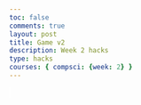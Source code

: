 ```yaml
---
toc: false
comments: true
layout: post
title: Game v2
description: Week 2 hacks
type: hacks
courses: { compsci: {week: 2} }
---
```


<style>
    #canvas {
        margin: 0;
        border: 1px solid white;
    }
</style>

<canvas id='canvas'></canvas>

<script>

var test = 0
console.log ("test;"+test)

// while (true)
// {test++
// console.log (test)}

   // Create empty canvas
    let canvas = document.getElementById('canvas');
    let c = canvas.getContext('2d');
    // Set the canvas dimensions
    canvas.width = 800;
    canvas.height = 500;
    // Define gravity value
    let gravity = 1.5;
    // Define the Player class
    class Player {
        constructor(image) {
            // Initial position and velocity of the player
            this.position = {
                x: 100,
                y: 200
            };
            this.velocity = {
                x: 0,
                y: 0
            };
            // Dimensions of the player
            this.width = 30;
            this.height = 30;
            // Track the number of jumps
            this.jumps = 0;
            // Maximum allowed jumps
            this.maxJumps = 1;

            this.image = image;
        }
        // Method to draw the player on the canvas
        draw() {
            c.fillStyle = 'black';
            c.fillRect(this.position.x, this.position.y, this.width, this.height);
        }
        // Method to update the player's position and velocity
        update() {
            this.draw();
            this.position.y += this.velocity.y;
            this.position.x += this.velocity.x;
            if (this.position.y + this.height + this.velocity.y <= canvas.height)
                this.velocity.y += gravity;
            else {
                this.velocity.y = 0;
                this.jumps = 0; 
            }
        }
        jump() {
            if (this.jumps < this.maxJumps) {
                this.velocity.y -= 30;
                this.jumps++;
            }
        }
    } 
   class Enemy {
    constructor(image) {
        // Initial position and velocity of the enemy
        this.position = {
            x: 100,
            y: 200
        };
        this.velocity = {
            x: 0,
            y: 0
        };
        // Dimensions of the enemy
        this.width = 60;
        this.height = 60;
        // Enemy image
        this.image = enemyImage;
    }
    // Method to draw the enemy on the canvas
    draw() {
        c.drawImage(this.image, this.position.x, this.position.y, this.width, this.height);
    }
    // Method to update the enemy's position and velocity
    update() {
        this.draw();
        this.position.y += this.velocity.y;
        this.position.x += this.velocity.x;
        if (this.position.y + this.height + this.velocity.y <= canvas.height)
            this.velocity.y += gravity;
        else {
            this.velocity.y = 0;
        }
    }
}
        class Platform {
        constructor(image) {
            // Initial position of the platform
            this.position = {
                x: 0,
                y: 480
            }
            this.image = image;
            this.width = 850;
            this.height = 200;
        }
        // Method to draw the platform on the canvas
        draw() {
            c.drawImage(this.image, this.position.x, this.position.y, this.width, this.height);
        }
    }
     class BlockObject {
        constructor(image) {
            // Initial position of the block object
            this.position = {
                x: 200,
                y: 250
            };
            this.image = image;
            this.width = 158;
            this.height = 79;
        }
        // Method to draw the block object on the canvas
        draw() {
            c.drawImage(this.image, this.position.x, this.position.y);
        }
    }
    class GenericObject {
        constructor({ x, y, image, width, height }) {
            this.position = {
                x,
                y
            };
            this.image = image;
            this.width = width;
            this.height = height;
        }
        // Method to draw the generic object on the canvas
        draw() {
            c.drawImage(this.image, this.position.x, this.position.y, this.width, this.height); 
        }
    }
    //--
    // NEW CODE - CREATE PLATFORM OBJECT WITH IMAGE
    //--
    // Load platform image
    let image = new Image();
    let imageBlock = new Image();
    let blockObject = new BlockObject(imageBlock);
    let imageBackground = new Image();
    let imageHills = new Image();
    let enemyImage = new Image();
    enemyImage.src = '{{site.baseurl}}/images/robot.png';

    
    image.src = '{{site.baseurl}}/images/platform.png'
    imageBlock.src = '{{site.baseurl}}/images/platform (1).jpg';
    imageBackground.src = '{{site.baseurl}}/images/streetfighter.jpg';
    let playerImage = new Image();
    playerImage.src = '{{site.baseurl}}/images/Andrew_anime_Animation.png'

    // Create a platform object
    let platform = new Platform(image);
    // Load player image
    let genericObjects = [
        new GenericObject({
            x:0, y:0, image: imageBackground, width:800,height:500
        }),
        new GenericObject({
            x:0, y:70, image: imageHills
        }),
    ];
    // Create a player object
    player = new Player(playerImage);
    enemy = new Enemy();
    // Define keyboard keys and their states
    let keys = {
        right: {
            pressed: false
        },
        left: {
            pressed: false
        }
    };
    // Animation function to continuously update and render the canvas
    function animate() {
        requestAnimationFrame(animate);
        c.clearRect(0, 0, canvas.width, canvas.height);
        player.update();
        if (keys.right.pressed && player.position.x + player.width <= canvas.width - 50) {
            player.velocity.x = 5;
        } else if (keys.left.pressed && player.position.x >= 50) {
            player.velocity.x = -5;
        } else {
            player.velocity.x = 0;
        }
        genericObjects.forEach(genericObject => {
            genericObject.draw()
        });
        platform.draw();
        player.update();
        enemy.update();
        blockObject.draw();
        //--
        // COLLISIONS BETWEEN BLOCK OBJECT AND PLAYER
        //--
        // Check for collision between player and block object
// Check for collision between player and block object
// Check for collision between player and block object
if (
    player.position.y + player.height >= blockObject.position.y &&
    player.position.y <= blockObject.position.y + blockObject.height &&
    player.position.x + player.width >= blockObject.position.x &&
    player.position.x <= blockObject.position.x + blockObject.width
) {
    if (player.position.y + player.height <= blockObject.position.y + blockObject.height / 4) {
        // Stop player from falling through the block
        player.velocity.y = 0;
        player.position.y = blockObject.position.y - player.height; // Align player's position with top of block
        player.jumps = 0; // Reset jumps
    } else if (player.position.y >= blockObject.position.y + blockObject.height / 4) {
        // Check if player is colliding with the bottom half of the block
        // Reset player's vertical velocity to simulate falling back down
        player.velocity.y = 0;
    }
}

        //--
        //Enemy Movement
        if(enemy.position.x > player.position.x){
            enemy.velocity.x = -3;
        }else if(enemy.position.x < player.position.x){
            enemy.velocity.x = 3;
        }
        // NEW CODE  - PLATFORM COLLISIONS
        //--
        // Check for collision between player and platform
        if (
    player.position.y + player.height >= platform.position.y &&
    player.position.y <= platform.position.y + platform.height &&
    player.position.x + player.width >= platform.position.x &&
    player.position.x <= platform.position.x + platform.width
) {
    player.position.y = platform.position.y - player.height;
    player.velocity.y = 0;
    player.jumps = 0;
}

    if (
    enemy.position.y + player.height >= platform.position.y &&
    enemy.position.y <= platform.position.y + platform.height &&
    enemy.position.x + player.width >= platform.position.x &&
    enemy.position.x <= platform.position.x + platform.width
) {
    enemy.position.y = platform.position.y - enemy.height;
    enemy.velocity.y = 0;
    enemy.jumps = 0;
}
    }

    animate();
    // Event listener for keydown events
    addEventListener('keydown', ({ keyCode }) => {
        switch (keyCode) {
            case 65:
                console.log('left');
                keys.left.pressed = true;
                break;
            case 83:
                console.log('down');
                break;
            case 68:
                console.log('right');
                keys.right.pressed = true;
                break;
            case 87:
                console.log('up');
                player.jump(); // Call jump method on keypress
                break;
            case 37:
                console.log('left');
                keys.left.pressed = true;
                break;
            case 40:
                console.log('down');
                break;
            case 39:
                console.log('right');
                keys.right.pressed = true;
                break;
            case 38:
                console.log('up');
                player.jump(); // Call jump method on keypress
                break;
        }
    });
    // Event listener for keyup events
    addEventListener('keyup', ({ keyCode }) => {
        switch (keyCode) {
            case 65:
                console.log('left');
                keys.left.pressed = false;
                break;
            case 83:
                console.log('down');
                break;
            case 68:
                console.log('right');
                keys.right.pressed = false;
                break;
            case 87:
                console.log('up');
                break;
            
        }
    });
</script>